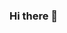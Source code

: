 ### Hi there 👋

<!--
**namanchauhan8998/namanchauhan8998** is a ✨ _special_ ✨ repository because its `README.md` (this file) appears on your GitHub profile.

# Naman Singh - Data Science and Web Development Professional

## Contact Information
- **Address:** 208, 11 Cooper St, Camden, New Jersey
- **Email:** ns1588@scarletmail.rutgers.edu
- **Phone:** +1856-308-0771 / +91-9015942331
- **LinkedIn:** [LinkedIn Profile](LinkedIn_Profile_Link)

## Education
- **Masters of Data Science (Current)**
  - *Rutgers University, Camden, New Jersey, USA*
  - Aug 2023 - May 2025

- **Bachelor of Technology in Computer Science and Engineering**
  - *Amity University, Noida, Uttar Pradesh, India*
  - July 2016 - Sept 2020
  - *Core Courses:* Probability and Statistics, Object-Oriented Programming using C++, Artificial Intelligence, Object-Oriented System Design, Neural Networks, Python, Algorithm and Design, Advance Java, Android Application, Cisco CCNA

## Technical Skills
- **Programming Languages:** SQL, Python, C++, Java, JavaScript, YAML, VueJs, Nodejs
- **Software and Products:** vRealize Automation/Aria Automation, vRealize Orchestrator, Skyline, vRealize Operations, vCenter 7.x, ESXi Host, etc.
- **Libraries:** Pandas, NumPy, Matplotlib, Quasar, MaterialUI, jsonwebtoken, Multer, sequelize, aws-sdk
- **Cloud and ETL Tools:** AWS (S3, EC2, IAM Users, RDS), Cloudflare, Heroku
- **Databases:** MySQL, Microsoft SQL Server, MongoDb, Postgres
- **Dev/ALM Tools:** GitHub, ER Studio, Jira, Postman API Platform, Microsoft Office Suite

## Professional Experience
### Technical Support Engineer Level 1, VMware
- *Mar 2021 - July 2023*
- Tools Used: vRealize Automation, vRealize Orchestrator, Skyline, vCenter 7.x, ESXi Host, etc.
- Responsibilities:
  - Created public documents to help users resolve complex issues.
  - Collaborated with multinational companies in providing custom solutions.
  - Analyzed logs to identify and fix issues, created custom YAML codes.
  - Developed custom workflows on vRealize Orchestrator using Nodejs.
  - Used internal APIs for product analysis with Postman.
  - Worked on SkylineAdvisor product leveraging machine learning for log analysis.

### Web Developer, Insta Glib Technologies
- *Aug 2020 - Mar 2021*
- Tools Used: HTML, CSS, PHP, SQL, Java
- Responsibilities:
  - Created web solutions for small automobile workshops.
  - Developed interactive designs as per user requirements.
  - Provided data visualization systems for data collected through a standalone Java-based software.

## Projects
### Personal Website
- [Portfolio Website](https://ns.webopps.com)
- *Mar 2022– Present*
- Tools Used: Nodejs, Vuejs, Quasar framework, MaterialUI, Firebase
- Features:
  - Portfolio website showcasing achievements and UI/UX learning.
  - User-customizable UI/CSS with dark/light mode.
  - Planned addition of a blog feature for sharing VMware product learnings.

### Bal Bharati Public School Website
- [School Website](https://bbpsip.in)
- *June 2020– Present*
- Tools Used: Nodejs, Vuejs, Quasar framework, MaterialUI, Express, jsonwebtoken, Multer, sequelize, aws-sdk, S3, RDS, EC2
- Features:
  - Dynamic website for a reputed school with token-based authentication.
  - Backend development with image storage on the server and S3 bucket.
  - Vuejs and Quasar framework for frontend, Axios for data fetching.
  - Deployment on EC2 instance using Docker, RDS for database storage.

### Price Detection of a Given Diamond using Machine Learning, Amity University
- *Jan 2020 – May 2020*
- Built a regression model based on GIA’s standard 4Cs to calculate diamond prices.
- Data acquisition, preprocessing, and implementation of linear regression, polynomial regression, and decision tree models.
- Performance comparison using evaluation metrics.

### Detection of Fake Profiles on Social Media using Machine Learning, IEEE Publication
- *Jun 2018*
- Published a paper on detecting fake profiles using machine learning.
- Trained a model against a dataset with parameters for fake accounts.
- Used regression method to differentiate fake accounts from legit accounts.

## Certifications
- Crux- Data Structures and Algorithm in Java
- Cisco CCNA, Amity University, India
- Android Application, Amity University, India
- Data Analytics with Python, Amity University, India
- VMware Certified Programmer Certificate
- Learning Kubernetes

## Achievements
- **On Spot Award 2021:**
  - Proactive and completing SLAs and cases, excellent team contributor.
  - 8 surveys with 100% TSAT & SAT.

- **On Spot Award 2022:**
  - Stepping up in the time of need and acquiring skills in a short span.

## Interests and Hobbies
- Photography
- Guitar

-->
